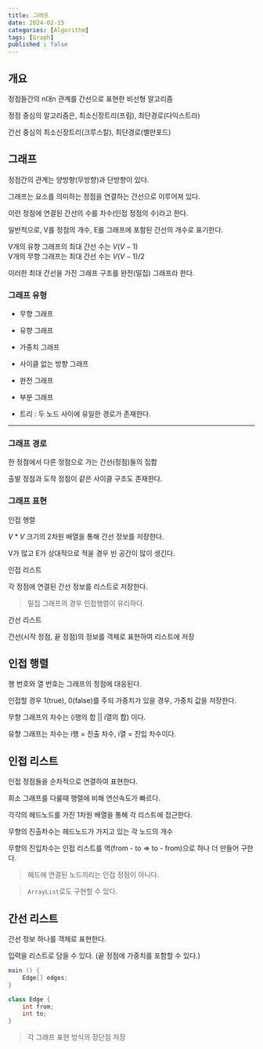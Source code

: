 ```yaml
---
title: 그래프
date: 2024-02-15
categories: [Algorithm]
tags: [Graph]
published : false
---
```


## 개요

정점들간의 n대n 관계를 간선으로 표현한 비선형 알고리즘

정점 중심의 알고리즘은, 최소신장트리(프림), 최단경로(다익스트라)

간선 중심의 최소신장트리(크루스칼), 최단경로(벨만포드)

## 그래프

정점간의 관계는 양방향(무방향)과 단방향이 있다.

그래프는 요소를 의미하는 정점을 연결하는 간선으로 이루어져 있다.

이런 정점에 연결된 간선의 수를 차수(인접 정점의 수)라고 한다.

일반적으로, V를 정점의 개수, E를 그래프에 포함된 간선의 개수로 표기한다.

V개의 유향 그래프의 최대 간선 수는 $V(V - 1)$ <br/>
V개의 무향 그래프는 최대 간선 수는 $V(V - 1) / 2$

이러한 최대 간선을 가진 그래프 구조를 완전(밀집) 그래프라 한다.

### 그래프 유형

- 무향 그래프

- 유향 그래프

- 가중치 그래프

- 사이클 없는 방향 그래프

- 완전 그래프

- 부분 그래프

- 트리 : 두 노드 사이에 유일한 경로가 존재한다.

---

### 그래프 경로

한 정점에서 다른 정점으로 가는 간선(정점)들의 집합

출발 정점과 도착 정점이 같은 사이클 구조도 존재한다.

### 그래프 표현

인접 행렬

$V * V$ 크기의 2차원 배열을 통해 간선 정보를 저장한다.

V가 많고 E가 상대적으로 적을 경우 빈 공간이 많이 생긴다.

인접 리스트

각 정점에 연결된 간선 정보를 리스트로 저장한다.

> 밀집 그래프의 경우 인접행렬이 유리하다.

간선 리스트

간선(시작 정점, 끝 정점)의 정보를 객체로 표현하여 리스트에 저장

## 인접 행렬

행 번호와 열 번호는 그래프의 정점에 대응된다.

인접할 경우 1(true), 0(false)를 주되 가중치가 있을 경우, 가중치 값을 저장한다.

무향 그래프의 차수는 (i행의 합 || i열의 합) 이다.

유향 그래프는 차수는 i행 = 진출 차수, i열 = 진입 차수이다.

## 인접 리스트

인접 정점들을 순차적으로 연결하여 표현한다.

희소 그래프를 다룰때 행렬에 비해 연산속도가 빠르다.

각각의 헤드노드를 가진 1차원 배열을 통해 각 리스트에 접근한다.

무향의 진출차수는 헤드노드가 가지고 있는 각 노드의 개수

무향의 진입차수는 인접 리스트를 역(from - to => to - from)으로 하나 더 만들어 구한다.

> 헤드에 연결된 노드끼리는 인접 정점이 아니다.

> `ArrayList`로도 구현할 수 있다.

## 간선 리스트

간선 정보 하나를 객체로 표현한다.

입력을 리스트로 담을 수 있다. (끝 정점에 가중치를 포함할 수 있다.)

```java
main () {
    Edge[] edges;
}

class Edge {
    int from;
    int to;
}
```

> 각 그래프 표현 방식의 장단점 저장
